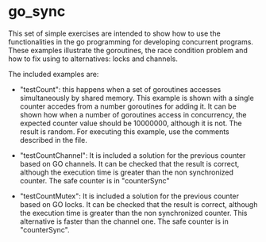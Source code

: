 # go_sync

This set of simple exercises are intended to show how to use the functionalities
in the go programming for developing concurrent programs. These examples 
illustrate the goroutines, the race condition problem and how to fix using
to alternatives: locks and channels. 

The included examples are:
- "testCount": this happens when a set of goroutines accesses simultaneously 
by shared memory. This example is shown with a single counter accedes from
a number goroutines for adding it. It can be shown how when a number of 
goroutines access in concurrency, the expected counter value should be 10000000, 
although it is not. The result is random. For executing this example, use the 
comments described in the file.

- "testCountChannel": It is included a solution for the previous counter based
on GO channels. It can be checked that the result is correct, although the
execution time is greater than the non synchronized counter. 
The safe counter is in "counterSync"


- "testCountMutex": It is included a solution for the previous counter based
on GO locks. It can be checked that the result is correct, although the
execution time is greater than the non synchronized counter. This alternative
is faster than the channel one. The safe counter is in "counterSync".
